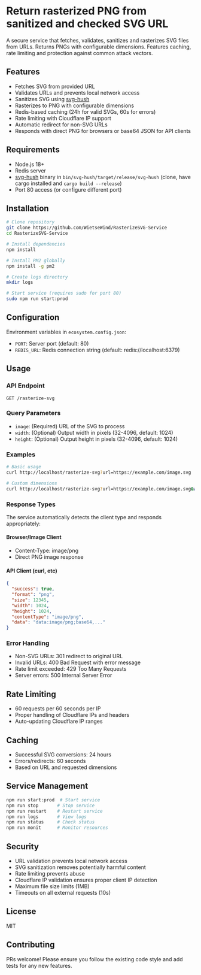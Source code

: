 # Return rasterized PNG from sanitized and checked SVG URL

A secure service that fetches, validates, sanitizes and rasterizes SVG files from URLs. Returns PNGs with configurable dimensions. Features caching, rate limiting and protection against common attack vectors.

## Features

- Fetches SVG from provided URL
- Validates URLs and prevents local network access
- Sanitizes SVG using [svg-hush](https://lib.rs/svg-hush)
- Rasterizes to PNG with configurable dimensions
- Redis-based caching (24h for valid SVGs, 60s for errors)
- Rate limiting with Cloudflare IP support
- Automatic redirect for non-SVG URLs
- Responds with direct PNG for browsers or base64 JSON for API clients

## Requirements

- Node.js 18+
- Redis server
- [svg-hush](https://lib.rs/svg-hush) binary in `bin/svg-hush/target/release/svg-hush` (clone, have cargo installed and `cargo build --release`)
- Port 80 access (or configure different port)

## Installation

```bash
# Clone repository
git clone https://github.com/WietseWind/RasterizeSVG-Service
cd RasterizeSVG-Service

# Install dependencies
npm install

# Install PM2 globally
npm install -g pm2

# Create logs directory
mkdir logs

# Start service (requires sudo for port 80)
sudo npm run start:prod
```

## Configuration

Environment variables in `ecosystem.config.json`:
- `PORT`: Server port (default: 80)
- `REDIS_URL`: Redis connection string (default: redis://localhost:6379)

## Usage

### API Endpoint

```
GET /rasterize-svg
```

### Query Parameters

- `image`: (Required) URL of the SVG to process
- `width`: (Optional) Output width in pixels (32-4096, default: 1024)
- `height`: (Optional) Output height in pixels (32-4096, default: 1024)

### Examples

```bash
# Basic usage
curl http://localhost/rasterize-svg?url=https://example.com/image.svg

# Custom dimensions
curl http://localhost/rasterize-svg?url=https://example.com/image.svg&width=800&height=600
```

### Response Types

The service automatically detects the client type and responds appropriately:

#### Browser/Image Client
- Content-Type: image/png
- Direct PNG image response

#### API Client (curl, etc)
```json
{
  "success": true,
  "format": "png",
  "size": 12345,
  "width": 1024,
  "height": 1024,
  "contentType": "image/png",
  "data": "data:image/png;base64,..."
}
```

### Error Handling

- Non-SVG URLs: 301 redirect to original URL
- Invalid URLs: 400 Bad Request with error message
- Rate limit exceeded: 429 Too Many Requests
- Server errors: 500 Internal Server Error

## Rate Limiting

- 60 requests per 60 seconds per IP
- Proper handling of Cloudflare IPs and headers
- Auto-updating Cloudflare IP ranges

## Caching

- Successful SVG conversions: 24 hours
- Errors/redirects: 60 seconds
- Based on URL and requested dimensions

## Service Management

```bash
npm run start:prod  # Start service
npm run stop       # Stop service
npm run restart    # Restart service
npm run logs       # View logs
npm run status     # Check status
npm run monit      # Monitor resources
```

## Security

- URL validation prevents local network access
- SVG sanitization removes potentially harmful content
- Rate limiting prevents abuse
- Cloudflare IP validation ensures proper client IP detection
- Maximum file size limits (1MB)
- Timeouts on all external requests (10s)

## License

MIT

## Contributing

PRs welcome! Please ensure you follow the existing code style and add tests for any new features.
